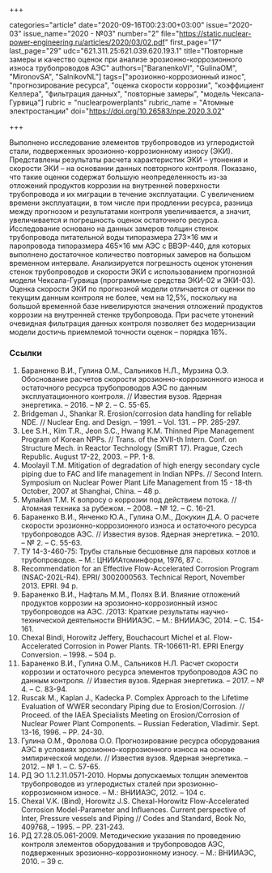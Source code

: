 +++

categories="article"
date="2020-09-16T00:23:00+03:00"
issue="2020-03"
issue_name="2020 - №03"
number="2"
file="https://static.nuclear-power-engineering.ru/articles/2020/03/02.pdf"
first_page="17"
last_page="29"
udc="621.311.25:621.039.620.193.1"
title="Повторные замеры и качество оценок при анализе эрозионно-коррозионного износа трубопроводов АЭС"
authors=["BaranenkoVI", "GulinaOM", "MironovSA", "SalnikovNL"]
tags=["эрозионно-коррозионный износ", "прогнозирование ресурса", "оценка скорости коррозии", "коэффициент Келлера", "фильтрация данных", "повторные замеры", "модель Чексала-Гурвица"]
rubric = "nuclearpowerplants"
rubric_name = "Атомные электростанции"
doi="https://doi.org/10.26583/npe.2020.3.02"

+++

Выполнено исследование элементов трубопроводов из углеродистой стали, подверженных эрозионно-коррозионному износу (ЭКИ). Представлены результаты расчета характеристик ЭКИ – утонения и скорости ЭКИ – на основании данных повторного контроля. Показано, что такие оценки содержат большую неопределенность из-за отложений продуктов коррозии на внутренней поверхности трубопровода и их миграции в течение эксплуатации. С увеличением времени эксплуатации, в том числе при продлении ресурса, разница между прогнозом и результатами контроля увеличивается, а значит, увеличивается и погрешность оценок остаточного ресурса. Исследование основано на данных замеров толщин стенок трубопровода питательной воды типоразмера 273×16 мм и паропровода типоразмера 465×16 мм АЭС с ВВЭР-440, для которых выполнено достаточное количество повторных замеров на большом временном интервале. Анализируется погрешность оценок утонения стенок трубопроводов и скорости ЭКИ с использованием прогнозной модели Чексала-Гурвица (программные средства ЭКИ-02 и ЭКИ-03). Оценка скорости ЭКИ по прогнозной модели отличается от оценки по текущим данным контроля не более, чем на 12,5%, поскольку на большой временной базе нивелируются значения отложений продуктов коррозии на внутренней стенке трубопровода. При расчете утонений очевидная фильтрация данных контроля позволяет без модернизации модели достичь приемлемой точности оценок – порядка 16%.

### Ссылки

1. Бараненко В.И., Гулина О.М., Сальников Н.Л., Мурзина О.Э. Обоснование расчетов скорости эрозионно-коррозионного износа и остаточного ресурса трубопроводов АЭС по данным эксплуатационного контроля. // Известия вузов. Ядерная энергетика. – 2016. – № 2. – С. 55-65.
2. Bridgeman J., Shankar R. Erosion/corrosion data handling for reliable NDE. // Nuclear Eng. and Design. – 1991. – Vol. 131. – PP. 285-297.
3. Lee S.H., Kim T.R., Jeon S.C., Hwang K.M. Thinned Pipe Management Program of Korean NPPs. // Trans. of the XVII-th Intern. Conf. on Structure Mech. in Reactor Technology (SmiRT 17). Prague, Czech Republic. August 17-22, 2003. – PP. 1-8.
4. Moolayil T.M. Mitigation of degradation of high energy secondary cycle piping due to FAC and life management in Indian NPPs. // Second Intern. Symposium on Nuclear Power Plant Life Management from 15 - 18-th October, 2007 at Shanghai, China. – 48 p.
5. Мулайил Т.М. К вопросу о коррозии под действием потока. // Атомная техника за рубежом. – 2008. – № 12. – С. 16-21.
6. Бараненко В.И., Янченко Ю.А., Гулина О.М., Докукин Д.А. О расчете скорости эрозионно-коррозионного износа и остаточного ресурса трубопроводов АЭС. // Известия вузов. Ядерная энергетика. – 2010. – № 2. – С. 55-63.
7. ТУ 14-3-460-75: Трубы стальные бесшовные для паровых котлов и трубопроводов. – М.: ЦНИИАтоминформ, 1976, 87 c.
8. Recommendation for an Effective Flow-Accelerated Corrosion Program (NSAC-202L-R4). EPRI/ 3002000563. Technical Report, November 2013. EPRI. 94 p.
9. Бараненко В.И., Нафталь М.М., Полях В.И. Влияние отложений продуктов коррозии на эрозионно-коррозионный износ трубопроводов на АЭС. /2013: Краткие результаты научно-технической деятельности ВНИИАЭС. – М.: ВНИИАЭС, 2014. – С. 154-161.
10. Chexal Bindi, Horowitz Jeffery, Bouchacourt Michel et al. Flow-Accelerated Corrosion in Power Plants. TR-106611-R1. EPRI Energy Conversion. – 1998. – 504 р.
11. Бараненко В.И., Гулина О.М., Сальников Н.Л. Расчет скорости коррозии и остаточного ресурса элементов трубопроводов АЭС по данным контроля. // Известия вузов. Ядерная энергетика. – 2017. – № 4. – С. 83-94.
12. Ruscak M., Kaplan J., Kadecka P. Complex Approach to the Lifetime Evaluation of WWER secondary Piping due to Erosion/Corrosion. // Proceed. of the IAEA Specialists Meeting on Erosion/Corrosion of Nuclear Power Plant Components. – Russian Federation, Vladimir. Sept. 13-16, 1996. – PP. 24-30.
13. Гулина О.М., Фролова О.О. Прогнозирование ресурса оборудования АЭС в условиях эрозионно-коррозионного износа на основе эмпирической модели. // Известия вузов. Ядерная энергетика. – 2012. – № 1. – С. 57-65.
14. РД ЭО 1.1.2.11.0571-2010. Нормы допускаемых толщин элементов трубопроводов из углеродистых сталей при эрозионно-коррозионном износе. – M.: ВНИИАЭС, 2012. – 104 с.
15. Chexal V.K. (Bind), Horowitz J.S. Chexal-Horowitz Flow-Accelerated Corrosion Model-Parameter and Influences. Current perspective of Inter, Pressure vessels and Piping // Codes and Standard, Book No, 409768, – 1995. – PP. 231-243.
16. РД 27.28.05.061-2009. Методические указания по проведению контроля элементов оборудования и трубопроводов АЭС, подверженных эрозионно-коррозионному износу. – М.: ВНИИАЭС, 2010. – 39 с.